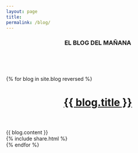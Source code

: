 ```yaml
---
layout: page
title: 
permalink: /blog/
---
```

<h3 style="text-align:center; margin-bottom:80px;">
  EL BLOG DEL MAÑANA
</h3>
{% for blog in site.blog reversed %}
  <div class="post">
    <header class="post-header">
      <h1 class="post-title">
        <a href="{{ blog.url }}">{{ blog.title }}</a></h1>
    </header>
    <article class="post-content">
      {{ blog.content }}
    </article>
  </div>
  {% include share.html %}
  <br>
{% endfor %}

